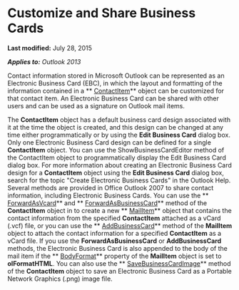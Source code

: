 
# Customize and Share Business Cards

 **Last modified:** July 28, 2015

 _**Applies to:** Outlook 2013_

Contact information stored in Microsoft Outlook can be represented as an Electronic Business Card (EBC), in which the layout and formatting of the information contained in a  ** [ContactItem](8e32093c-a678-f1fd-3f35-c2d8994d166f.md)** object can be customized for that contact item. An Electronic Business Card can be shared with other users and can be used as a signature on Outlook mail items.

 The **ContactItem** object has a default business card design associated with it at the time the object is created, and this design can be changed at any time either programmatically or by using the **Edit Business Card** dialog box. Only one Electronic Business Card design can be defined for a single **ContactItem** object. You can use the ShowBusinessCardEditor method of the ContactItem object to programmatically display the Edit Business Card dialog box. For more information about creating an Electronic Business Card design for a **ContactItem** object using the **Edit Business Card** dialog box, search for the topic "Create Electronic Business Cards" in the Outlook Help.
Several methods are provided in Office Outlook 2007 to share contact information, including Electronic Business Cards. You can use the  ** [ForwardAsVcard](3d4f0154-9860-823f-c316-c88e410b59c3.md)** and ** [ForwardAsBusinessCard](2f1a74c3-86f0-a054-75e2-272dbb261fb7.md)** method of the **ContactItem** object in to create a new ** [MailItem](14197346-05d2-0250-fa4c-4a6b07daf25f.md)** object that contains the contact information from the specified **ContactItem** attached as a vCard (.vcf) file, or you can use the ** [AddBusinessCard](a30d201b-3073-11c1-0f0c-81c7a3aba6e2.md)** method of the **MailItem** object to attach the contact information for a specified **ContactItem** as a vCard file.
If you use the  **ForwardAsBusinessCard** or **AddBusinessCard** methods, the Electronic Business Card is also appended to the body of the mail item if the ** [BodyFormat](f635a0bc-20b7-206c-f558-a4ca2519670f.md)** property of the **MailItem** object is set to **olFormatHTML**. You can also use the  ** [SaveBusinessCardImage](889728f2-2c17-6b83-a858-bb32ef5845e6.md)** method of the **ContactItem** object to save an Electronic Business Card as a Portable Network Graphics (.png) image file.
